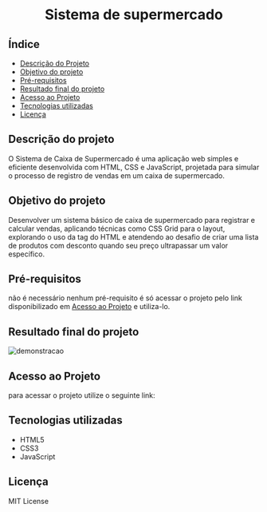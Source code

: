 <h1 align="center">
    Sistema de supermercado
</h1>

## Índice
- [Descrição do Projeto](#descrição-do-projeto)
- [Objetivo do projeto](#objetivo-do-projeto)
- [Pré-requisitos](#pré-requisitos)
- [Resultado final do projeto](#resultado-final-do-projeto)
- [Acesso ao Projeto](#acesso-ao-projeto)
- [Tecnologias utilizadas](#tecnologias-utilizadas)
- [Licença](#licença)

## Descrição do projeto
O Sistema de Caixa de Supermercado é uma aplicação web simples e eficiente desenvolvida com HTML, CSS e JavaScript, projetada para simular o processo de registro de vendas em um caixa de supermercado.

## Objetivo do projeto
Desenvolver um sistema básico de caixa de supermercado para registrar e calcular vendas, aplicando técnicas como CSS Grid para o layout, explorando o uso da tag <map> do HTML e atendendo ao desafio de criar uma lista de produtos com desconto quando seu preço ultrapassar um valor específico.

## Pré-requisitos
não é necessário nenhum pré-requisito é só acessar o projeto pelo link disponibilizado em [Acesso ao Projeto](#acesso-ao-projeto) e utiliza-lo.

## Resultado final do projeto
![demonstracao](https://github.com/user-attachments/assets/10a7bf31-15f1-4104-86f0-473d91c80f91)







## Acesso ao Projeto
para acessar o projeto utilize o seguinte link: 


## Tecnologias utilizadas
- HTML5
- CSS3
- JavaScript

## Licença
MIT License

